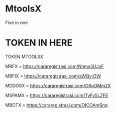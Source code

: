 # MtoolsX
Five in one

# TOKEN IN HERE

TOKEN MTOOLSX

MBFX = https://cararegistrasi.com/Nhms3UJvF

MBFIX = https://cararegistrasi.com/aWQvji3W

MDDOSX = https://cararegistrasi.com/O6oOMm2X

MSPAMX = https://cararegistrasi.com/TyFy5LZFE

MBOTX = https://cararegistrasi.com/OICOAmSnq
